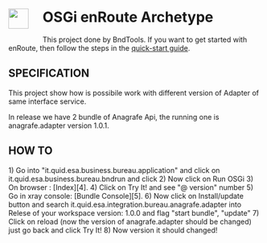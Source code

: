<h1><img src="http://enroute.osgi.org/img/enroute-logo-64.png" witdh=40px style="float:left;margin: 0 1em 1em 0;width:40px">
OSGi enRoute Archetype</h1>

This project done by BndTools. If you want to get started with enRoute, then follow the steps in the [quick-start guide][1].

<h2>SPECIFICATION</h2>
This project show how is possibile work with different version of Adapter of same interface service.

In release we have 2 bundle of Anagrafe Api, the running one is anagrafe.adapter version 1.0.1.

<h2>HOW TO</h2>
    1) Go into "it.quid.esa.business.bureau.application" and click on it.quid.esa.business.bureau.bndrun and click <resolve>
    2) Now click on Run OSGi
    3) On browser : [Index][4].
    4) Click on Try It! and see "@ version" number
    5) Go in xray console: [Bundle Console][5].
    6) Now click on Install/update button and search it.quid.esa.integration.bureau.anagrafe.adapter into Relese of your workspace version: 1.0.0 and flag "start bundle", "update"
    7) Click on reload (now the version of anagrafe.adapter should be changed) just go back and click Try It!
    8) Now version it should changed!

[1]: http://enroute.osgi.org/quick-start.html
[2]: http://enroute.osgi.org/tutorial_base/800-ci.html
[3]: https://www.gradle.org/
[4]: http://localhost:8080/it.quid.esa.business.bureau/index.html#
[5]: http://localhost:8080/system/console/bundles


